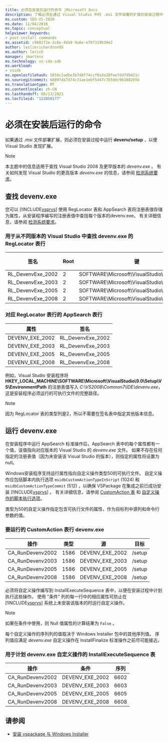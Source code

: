 ```yaml
---
title: 必须在安装后运行的命令 |Microsoft Docs
description: 了解必须在通过 Visual Studio 中的 .msi 文件部署的扩展的安装过程中运行的命令。
ms.custom: SEO-VS-2020
ms.date: 11/04/2016
ms.topic: conceptual
helpviewer_keywords:
- post-install commands
ms.assetid: c9601f2e-2c6e-4da9-9a6e-e707319b39e2
author: leslierichardson95
ms.author: lerich
manager: jmartens
ms.technology: vs-ide-sdk
ms.workload:
- vssdk
ms.openlocfilehash: 5659c2adbe3b7d8f74ccf0a3a28feefdd7d9421c
ms.sourcegitcommit: 68897da7d74c31ae1ebf5d47c7b5ddc9b108265b
ms.translationtype: MT
ms.contentlocale: zh-CN
ms.lasthandoff: 08/13/2021
ms.locfileid: "122050177"
---
```

# <a name="commands-that-must-be-run-after-installation"></a>必须在安装后运行的命令
如果通过 *.msi* 文件部署扩展，则必须在安装过程中运行 **devenv/setup** ，以便 Visual Studio 发现扩展。

> [!NOTE]
> 本主题中的信息适用于查找 Visual Studio 2008 及更早版本的 *devenv.exe* 。 有关如何发现 Visual Studio 的更高版本 *devenv.exe* 的信息，请参阅 [检测系统要求](../../extensibility/internals/detecting-system-requirements.md)。

## <a name="find-devenvexe"></a>查找 devenv.exe
 您可以 [!INCLUDE[vsprvs](../../code-quality/includes/vsprvs_md.md)] 使用 RegLocator 表和 AppSearch 表将注册表值存储为属性，从安装程序编写的注册表值中查找每个版本的devenv.exe。 有关详细信息，请参阅 [检测系统要求](../../extensibility/internals/detecting-system-requirements.md)。

### <a name="reglocator-table-rows-to-locate-devenvexe-from-different-versions-of-visual-studio"></a>用于从不同版本的 Visual Studio 中查找 devenv.exe 的 RegLocator 表行

|签名|Root|键|名称|类型|
|-----------------|----------|---------|----------|----------|
|RL_DevenvExe_2002|2|SOFTWARE\Microsoft\VisualStudio\7.0\Setup\VS|EnvironmentPath|2|
|RL_DevenvExe_2003|2|SOFTWARE\Microsoft\VisualStudio\7.1\Setup\VS|EnvironmentPath|2|
|RL_DevenvExe_2005|2|SOFTWARE\Microsoft\VisualStudio\8.0\Setup\VS|EnvironmentPath|2|
|RL_DevenvExe_2008|2|SOFTWARE\Microsoft\VisualStudio\9.0\Setup\VS|EnvironmentPath|2|

### <a name="appsearch-table-rows-for-corresponding-reglocator-table-rows"></a>对应 RegLocator 表行的 AppSearch 表行

|属性|签名|
|--------------|-----------------|
|DEVENV_EXE_2002|RL_DevenvExe_2002|
|DEVENV_EXE_2003|RL_DevenvExe_2003|
|DEVENV_EXE_2005|RL_DevenvExe_2005|
|DEVENV_EXE_2008|RL_DevenvExe_2008|

 例如，Visual Studio 安装程序将 **HKEY_LOCAL_MACHINE\SOFTWARE\Microsoft\VisualStudio\9.0\Setup\VS\EnvironmentPath** 的注册表值写入 *C:\VS2008\Common7\IDE\devenv.exe*，这是安装程序必须运行的可执行文件的完整路径。

> [!NOTE]
> 因为 RegLocator 表的类型列是2，所以不需要在签名表中指定其他版本信息。

## <a name="run-devenvexe"></a>运行 devenv.exe
 在安装程序中运行 AppSearch 标准操作后，AppSearch 表中的每个属性都有一个值，该值指向对应版本的 Visual Studio 的 *devenv.exe* 文件。 如果不存在任何指定的注册表值（因为未安装该 Visual Studio 的版本），则指定的属性将设置为 null。

 Windows安装程序支持运行属性指向自定义操作类型50的可执行文件。 自定义操作应包括脚本内执行选项 `msidbCustomActionTypeInScript` (1024) 和 `msidbCustomActionTypeCommit` (512) ，以确保 VSPackage 在集成之前已成功安装 [!INCLUDE[vsprvs](../../code-quality/includes/vsprvs_md.md)] 。 有关详细信息，请参阅 [CustomAction 表](/windows/desktop/msi/customaction-table) 和 [自定义操作的脚本执行选项](/windows/desktop/msi/custom-action-in-script-execution-options)。

 类型为50的自定义操作指定包含可执行文件的属性，作为目标列中源列和命令行参数的值。

### <a name="customaction-table-rows-to-run-devenvexe"></a>要运行的 CustomAction 表行 devenv.exe

|操作|类型|源|目标|
|------------|----------|------------|------------|
|CA_RunDevenv2002|1586|DEVENV_EXE_2002|/setup|
|CA_RunDevenv2003|1586|DEVENV_EXE_2003|/setup|
|CA_RunDevenv2005|1586|DEVENV_EXE_2005|/setup|
|CA_RunDevenv2008|1586|DEVENV_EXE_2008|/setup|

 必须将自定义操作编写到 InstallExecuteSequence 表中，以便在安装过程中计划执行这些操作。 使用 "条件" 列的每一行中的相应属性可防止在 [!INCLUDE[vsprvs](../../code-quality/includes/vsprvs_md.md)] 系统上未安装该版本的时运行自定义操作。

> [!NOTE]
> 如果在条件中使用，则 Null 值属性的计算结果为 `False` 。

 每个自定义操作的序列列的值取决于 Windows Installer 包中的其他序列值。 序列值应满足 *devenv.exe* 自定义操作在 InstallFinalize 标准操作之前尽可能接近。

### <a name="installexecutesequence-table-to-schedule-the-devenvexe-custom-actions"></a>用于计划 devenv.exe 自定义操作的 InstallExecuteSequence 表

|操作|条件|序列|
|------------|---------------|--------------|
|CA_RunDevenv2002|DEVENV_EXE_2002|6602|
|CA_RunDevenv2003|DEVENV_EXE_2003|6603|
|CA_RunDevenv2005|DEVENV_EXE_2005|6605|
|CA_RunDevenv2008|DEVENV_EXE_2008|6608|

## <a name="see-also"></a>请参阅
- [安装 vspackage 与 Windows Installer](../../extensibility/internals/installing-vspackages-with-windows-installer.md)
